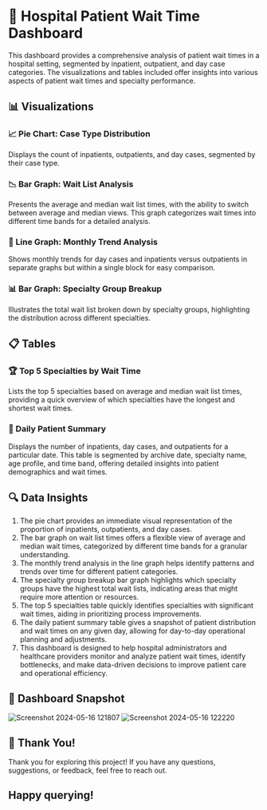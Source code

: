 # 🏥 Hospital Patient Wait Time Dashboard
This dashboard provides a comprehensive analysis of patient wait times in a hospital setting, segmented by inpatient, outpatient, and day case categories. The visualizations and tables included offer insights into various aspects of patient wait times and specialty performance.

## 📊 Visualizations
### 📈 Pie Chart: Case Type Distribution

Displays the count of inpatients, outpatients, and day cases, segmented by their case type.

### 📉 Bar Graph: Wait List Analysis

Presents the average and median wait list times, with the ability to switch between average and median views. This graph categorizes wait times into different time bands for a detailed analysis.

### 📅 Line Graph: Monthly Trend Analysis

Shows monthly trends for day cases and inpatients versus outpatients in separate graphs but within a single block for easy comparison.

### 📊 Bar Graph: Specialty Group Breakup

Illustrates the total wait list broken down by specialty groups, highlighting the distribution across different specialties.
## 📋 Tables

### 🏆 Top 5 Specialties by Wait Time

Lists the top 5 specialties based on average and median wait list times, providing a quick overview of which specialties have the longest and shortest wait times.

### 📅 Daily Patient Summary

Displays the number of inpatients, day cases, and outpatients for a particular date. This table is segmented by archive date, specialty name, age profile, and time band, offering detailed insights into patient demographics and wait times.
## 🔍 Data Insights
1. The pie chart provides an immediate visual representation of the proportion of inpatients, outpatients, and day cases.
2. The bar graph on wait list times offers a flexible view of average and median wait times, categorized by different time bands for a granular understanding.
3. The monthly trend analysis in the line graph helps identify patterns and trends over time for different patient categories.
4. The specialty group breakup bar graph highlights which specialty groups have the highest total wait lists, indicating areas that might require more attention or resources.
5. The top 5 specialties table quickly identifies specialties with significant wait times, aiding in prioritizing process improvements.
6. The daily patient summary table gives a snapshot of patient distribution and wait times on any given day, allowing for day-to-day operational planning and adjustments.
7. This dashboard is designed to help hospital administrators and healthcare providers monitor and analyze patient wait times, identify bottlenecks, and make data-driven decisions to improve patient care and operational efficiency.

## 📸 Dashboard Snapshot
![Screenshot 2024-05-16 121807](https://github.com/Akshat8303/-Patient-Wait-Analytics/assets/132274442/b8359ddd-9d2d-4c6e-8cff-ac7803025c83)
![Screenshot 2024-05-16 122220](https://github.com/Akshat8303/-Patient-Wait-Analytics/assets/132274442/e94aa64e-967b-4aa6-8990-203510c1d93c)


## 🙏 Thank You!

Thank you for exploring this project! If you have any questions, suggestions, or feedback, feel free to reach out.

## Happy querying!


